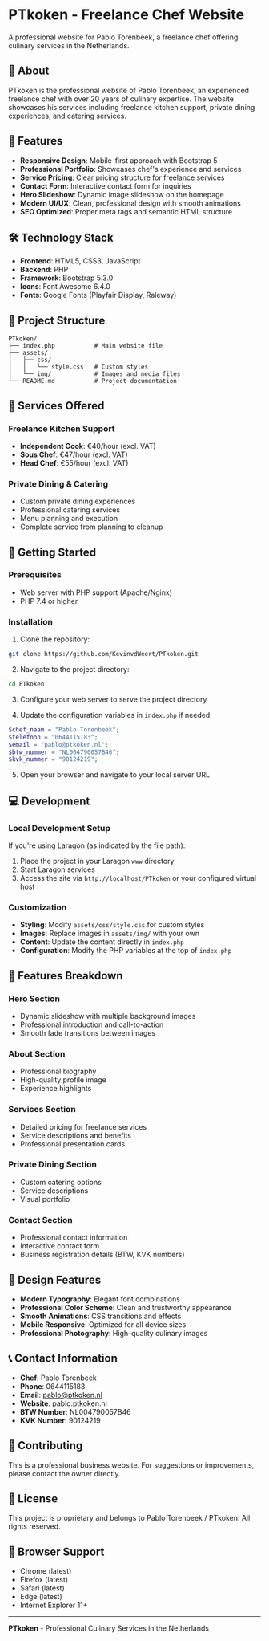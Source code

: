 # PTkoken - Freelance Chef Website

A professional website for Pablo Torenbeek, a freelance chef offering culinary services in the Netherlands.

## 📖 About

PTkoken is the professional website of Pablo Torenbeek, an experienced freelance chef with over 20 years of culinary expertise. The website showcases his services including freelance kitchen support, private dining experiences, and catering services.

## 🚀 Features

- **Responsive Design**: Mobile-first approach with Bootstrap 5
- **Professional Portfolio**: Showcases chef's experience and services
- **Service Pricing**: Clear pricing structure for freelance services
- **Contact Form**: Interactive contact form for inquiries
- **Hero Slideshow**: Dynamic image slideshow on the homepage
- **Modern UI/UX**: Clean, professional design with smooth animations
- **SEO Optimized**: Proper meta tags and semantic HTML structure

## 🛠 Technology Stack

- **Frontend**: HTML5, CSS3, JavaScript
- **Backend**: PHP
- **Framework**: Bootstrap 5.3.0
- **Icons**: Font Awesome 6.4.0
- **Fonts**: Google Fonts (Playfair Display, Raleway)

## 📁 Project Structure

```
PTkoken/
├── index.php           # Main website file
├── assets/
│   ├── css/
│   │   └── style.css   # Custom styles
│   └── img/            # Images and media files
└── README.md           # Project documentation
```

## 🌟 Services Offered

### Freelance Kitchen Support
- **Independent Cook**: €40/hour (excl. VAT)
- **Sous Chef**: €47/hour (excl. VAT)
- **Head Chef**: €55/hour (excl. VAT)

### Private Dining & Catering
- Custom private dining experiences
- Professional catering services
- Menu planning and execution
- Complete service from planning to cleanup

## 🚀 Getting Started

### Prerequisites
- Web server with PHP support (Apache/Nginx)
- PHP 7.4 or higher

### Installation

1. Clone the repository:
```bash
git clone https://github.com/KevinvdWeert/PTkoken.git
```

2. Navigate to the project directory:
```bash
cd PTkoken
```

3. Configure your web server to serve the project directory

4. Update the configuration variables in `index.php` if needed:
```php
$chef_naam = "Pablo Torenbeek";
$telefoon = "0644115183";
$email = "pablo@ptkoken.nl";
$btw_nummer = "NL004790057B46";
$kvk_nummer = "90124219";
```

5. Open your browser and navigate to your local server URL

## 💻 Development

### Local Development Setup

If you're using Laragon (as indicated by the file path):

1. Place the project in your Laragon `www` directory
2. Start Laragon services
3. Access the site via `http://localhost/PTkoken` or your configured virtual host

### Customization

- **Styling**: Modify `assets/css/style.css` for custom styles
- **Images**: Replace images in `assets/img/` with your own
- **Content**: Update the content directly in `index.php`
- **Configuration**: Modify the PHP variables at the top of `index.php`

## 📱 Features Breakdown

### Hero Section
- Dynamic slideshow with multiple background images
- Professional introduction and call-to-action
- Smooth fade transitions between images

### About Section
- Professional biography
- High-quality profile image
- Experience highlights

### Services Section
- Detailed pricing for freelance services
- Service descriptions and benefits
- Professional presentation cards

### Private Dining Section
- Custom catering options
- Service descriptions
- Visual portfolio

### Contact Section
- Professional contact information
- Interactive contact form
- Business registration details (BTW, KVK numbers)

## 🎨 Design Features

- **Modern Typography**: Elegant font combinations
- **Professional Color Scheme**: Clean and trustworthy appearance
- **Smooth Animations**: CSS transitions and effects
- **Mobile Responsive**: Optimized for all device sizes
- **Professional Photography**: High-quality culinary images

## 📞 Contact Information

- **Chef**: Pablo Torenbeek
- **Phone**: 0644115183
- **Email**: pablo@ptkoken.nl
- **Website**: pablo.ptkoken.nl
- **BTW Number**: NL004790057B46
- **KVK Number**: 90124219

## 🤝 Contributing

This is a professional business website. For suggestions or improvements, please contact the owner directly.

## 📄 License

This project is proprietary and belongs to Pablo Torenbeek / PTkoken. All rights reserved.

## 🔧 Browser Support

- Chrome (latest)
- Firefox (latest)
- Safari (latest)
- Edge (latest)
- Internet Explorer 11+

---

**PTkoken** - Professional Culinary Services in the Netherlands